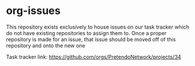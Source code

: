 # org-issues
This repository exists exclusively to house issues on our task tracker which do not have existing repositories to assign them to. Once a proper repository is made for an issue, that issue should be moved off of this repository and onto the new one

Task tracker link: https://github.com/orgs/PretendoNetwork/projects/34
